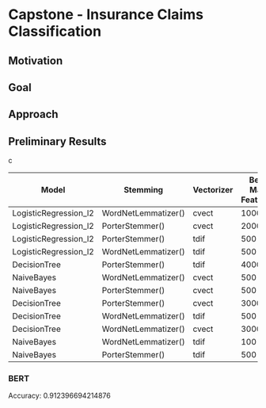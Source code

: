 # Capstone - Insurance Claims Classification

## Motivation

## Goal

## Approach

## Preliminary Results

c  
  
|Model|Stemming|Vectorizer|Best Max Features|Best Stop Words|Score|Time|
|---|---|---|---|---|---|---|
|LogisticRegression\_l2|WordNetLemmatizer\(\)|cvect|1000||0\.8892561983471075|8\.88|
|LogisticRegression\_l2|PorterStemmer\(\)|cvect|2000||0\.8859504132231405|27\.86|
|LogisticRegression\_l2|PorterStemmer\(\)|tdif|500||0\.8611570247933884|11\.7|
|LogisticRegression\_l2|WordNetLemmatizer\(\)|tdif|500||0\.859504132231405|8\.23|
|DecisionTree|PorterStemmer\(\)|tdif|4000||0\.8479338842975207|2\.37|
|NaiveBayes|WordNetLemmatizer\(\)|cvect|500||0\.8462809917355372|1\.26|
|NaiveBayes|PorterStemmer\(\)|cvect|500||0\.8429752066115702|1\.2|
|DecisionTree|PorterStemmer\(\)|cvect|3000||0\.8314049586776859|1\.76|
|DecisionTree|WordNetLemmatizer\(\)|tdif|500||0\.8297520661157025|3\.18|
|DecisionTree|WordNetLemmatizer\(\)|cvect|3000||0\.8231404958677686|3\.09|
|NaiveBayes|WordNetLemmatizer\(\)|tdif|100||0\.7950413223140496|1\.32|
|NaiveBayes|PorterStemmer\(\)|tdif|500|english|0\.7917355371900826|1\.31|
  
### BERT
Accuracy: 0.912396694214876
